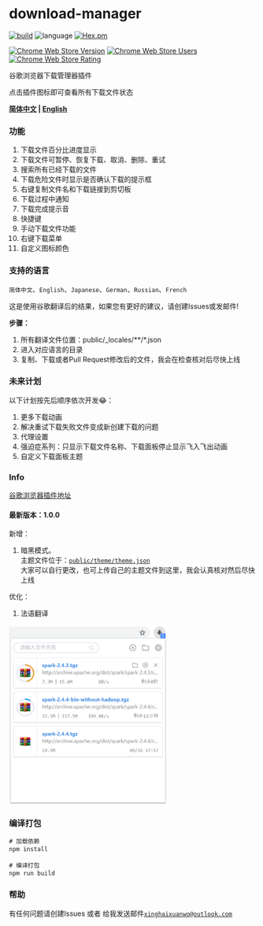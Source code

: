 # **download-manager**
[![build](https://api.travis-ci.org/xinghaixuanwo/download-manager.svg?branch=master)](https://www.travis-ci.org/xinghaixuanwo/download-manager)
![language](https://img.shields.io/badge/language-Vue.js-forestgreen.svg)
[![Hex.pm](https://img.shields.io/hexpm/l/plug.svg)](https://github.com/xinghaixuanwo/download-manager/blob/master/LICENSE)

[![Chrome Web Store Version](https://img.shields.io/chrome-web-store/v/ofpglhlcdbjdhlacgbljnildhajfmlei.svg?style=flat-square&label=Chrome%20Web%20Store)](https://chrome.google.com/webstore/detail/ofpglhlcdbjdhlacgbljnildhajfmlei)
[![Chrome Web Store Users](https://img.shields.io/chrome-web-store/d/ofpglhlcdbjdhlacgbljnildhajfmlei.svg?style=flat-square&label=Users)](https://chrome.google.com/webstore/detail/ofpglhlcdbjdhlacgbljnildhajfmlei)
[![Chrome Web Store Rating](https://img.shields.io/chrome-web-store/rating/ofpglhlcdbjdhlacgbljnildhajfmlei.svg?style=flat-square&label=Rating)](https://chrome.google.com/webstore/detail/ofpglhlcdbjdhlacgbljnildhajfmlei)

谷歌浏览器下载管理器插件

点击插件图标即可查看所有下载文件状态

**[简体中文](../README.md) | [English](docs/README_EN.md)**


### **功能**
1. 下载文件百分比进度显示
2. 下载文件可暂停、恢复下载、取消、删除、重试
3. 搜索所有已经下载的文件
4. 下载危险文件时显示是否确认下载的提示框
5. 右键复制文件名和下载链接到剪切板
6. 下载过程中通知
7. 下载完成提示音
8. 快捷键
9. 手动下载文件功能
10. 右键下载菜单
11. 自定义图标颜色

### **支持的语言**
`简体中文`、`English`、`Japanese`、`German`、`Russian`、`French`

这是使用谷歌翻译后的结果，如果您有更好的建议，请创建Issues或发邮件!

**步骤：**
1. 所有翻译文件位置：public/_locales/\*\*/*.json
2. 进入对应语言的目录
3. 复制、下载或者Pull Request修改后的文件，我会在检查核对后尽快上线

### **未来计划**  
以下计划按先后顺序依次开发😂：  
1. 更多下载动画
2. 解决重试下载失败文件变成新创建下载的问题
3. 代理设置
4. 强迫症系列：只显示下载文件名称、下载面板停止显示飞入飞出动画
5. 自定义下载面板主题

### **Info**
[谷歌浏览器插件地址](https://chrome.google.com/webstore/detail/%E4%B8%8B%E8%BD%BD%E7%AE%A1%E7%90%86%E5%99%A8/ofpglhlcdbjdhlacgbljnildhajfmlei)

#### **最新版本**：1.0.0
新增：
1. 暗黑模式。  
主题文件位于：[`public/theme/theme.json`](https://github.com/xinghaix/download-manager/blob/master/public/theme/theme.json)  
大家可以自行更改，也可上传自己的主题文件到这里，我会认真核对然后尽快上线

优化：
1. 法语翻译

<img src="docs/img/1.png" width="320" hegiht="420" alt=""/>

### **编译打包**
```
# 加载依赖
npm install

# 编译打包
npm run build
```

### 帮助
有任何问题请创建Issues
或者
给我发送邮件[`xinghaixuanwo@outlook.com`](xinghaixuanwo@outlook.com)
